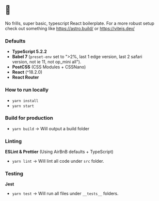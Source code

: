 # 🐲
No frills, super basic, typescript React boilerplate. 
For a more robust setup check out something like https://astro.build/ or https://vitejs.dev/

### Defaults
- **TypeScript 5.2.2**
- **Babel 7** (`preset-env` set to ">2%, last 1 edge version, last 2 safari version, not ie 11, not op_mini all").
- **PostCSS** (CSS Modules + CSSNano)
- **React** (^18.2.0)
- **React Router**

### How to run locally
- `yarn install`
- `yarn start`

### Build for production
- `yarn build` -> Will output a build folder

### Linting
**ESLint & Prettier** (Using AirBnB defaults + TypeScript)
- `yarn lint` -> Will lint all code under `src` folder.

### Testing
**Jest**
- `yarn test` -> Will run all files under `__tests__` folders.
